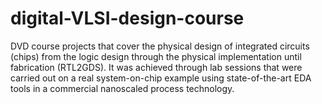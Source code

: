 # digital-VLSI-design-course
DVD course projects that cover the physical design of integrated circuits (chips) from the logic design through the physical implementation until fabrication (RTL2GDS). It was achieved through lab sessions that were carried out on a real system-on-chip example using state-of-the-art EDA tools in a commercial nanoscaled process technology.
